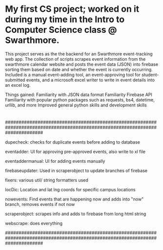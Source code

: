 # My first CS project; worked on it during my time in the Intro to Computer Science class @ Swarthmore.

This project serves as the the backend for an Swarthmore event-tracking web app. The collection of scripts scrapes event information from the swarthmore calendar website and posts the event data (JSON) into firebase sorting them based on date and whether the event is currently occurring. Included is a manual event-adding tool, an event-approving tool for student-submitted events, and a microsoft excel writer to write in event details into an excel log.

Things gained:
Familiarity with JSON data format
Familiarity Firebase API
Familiarity with popular python packages such as requests, bs4, datetime, urllib, and more
Improved general python skills and development skills
# 
#
##############################################################################################################################

dupecheck: checks for duplicate events before adding to database
 
  eventadder: UI for approving pre-approved events, also write to xl file
  
  eventaddermanual: UI for adding events manually
 
  firebaseupdater: Used in scraperobject to update branches of firebase
 
  fixers: various util/ string formatters used
 
  locDic: Location and lat lng coords for specific campus locations
 
  nowevents: Find events that are happening now and adds into "now" branch, removes events if not now
 
  scraperobject: scrapes info and adds to firebase from long html string
 
  webscrape: does everything

##############################################################################################################################
#
#

